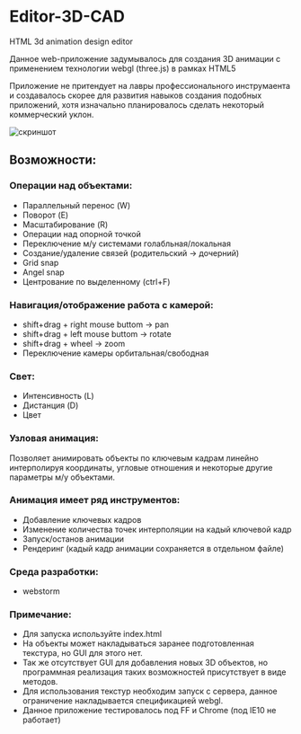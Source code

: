 # Editor-3D-CAD
HTML 3d animation design editor

Данное web-приложение задумывалось для создания 3D анимации с применением технологии webgl (three.js) в рамках HTML5

Приложение не притендует на лавры профессионального инструмаента и создавалось скорее для развития навыков создания подобных приложений, хотя изначально планировалось сделать некоторый коммерческий уклон.

![скриншот](https://github.com/sozercaniekosmosa/Editor-3D-CAD/blob/master/pic/3dcad-2.png)

## Возможности:

### Операции над объектами:
  - Параллельный перенос          (W)
  - Поворот                       (E)
  - Масштабирование               (R)
  - Операции над опорной точкой
  - Переключение м/у системами голабльная/локальная
  - Создание/удаление связей (родительский -> дочерний)
  - Grid snap
  - Angel snap
  - Центрование по выделенному    (ctrl+F)

### Навигация/отображение работа с камерой:
  - shift+drag + right mouse buttom -> pan
  - shift+drag + left mouse buttom  -> rotate 
  - shift+drag + wheel              -> zoom
  - Переключение камеры орбитальная/свободная

### Свет:
  - Интенсивность                 (L)
  - Дистанция                     (D)
  - Цвет
  
### Узловая анимация:
Позволяет анимировать объекты по ключевым кадрам линейно интерполируя координаты, угловые отношения и некоторые другие параметры м/у объектами.
### Анимация имеет ряд инструментов:
  - Добавление ключевых кадров
  - Изменение количества точек интерполяции на кадый ключевой кадр
  - Запуск/останов анимации
  - Рендеринг (кадый кадр анимации сохраняется в отдельном файле)

### Среда разработки:
  - webstorm
  
### Примечание:
  - Для запуска используйте index.html
  - На объекты может накладываться заранее подготовленная текстура, но GUI для этого нет.
  - Так же отсутствует GUI для добавления новых 3D объектов, но программная реализация таких возможностей
    присутствует в виде методов.
  - Для использования текстур необходим запуск с сервера, данное ограничение накладывается спецификацией webgl.
  - Данное приложение тестировалось под FF и Chrome (под IE10 не работает)

